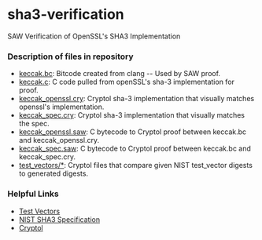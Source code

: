 # sha3-verification
SAW Verification of OpenSSL's SHA3 Implementation

### Description of files in repository
* [keccak.bc](keccak.bc): Bitcode created from clang -- Used by SAW proof.
* [keccak.c](keccak.c): C code pulled from openSSL's sha-3 implementation for proof.
* [keccak_openssl.cry](keccak_openssl.cry): Cryptol sha-3 implementation that visually matches openssl's implementation.
* [keccak_spec.cry](keccak_spec.cry): Cryptol sha-3 implementation that visually matches the spec.
* [keccak_openssl.saw](keccak_openssl.saw): C bytecode to Cryptol proof between keccak.bc and keccak_openssl.cry. 
* [keccak_spec.saw](keccak_spec.saw): C bytecode to Cryptol proof between keccak.bc and keccak_spec.cry.
* [test_vectors/*](test_vectors): Cryptol files that compare given NIST test_vector digests to generated digests.

### Helpful Links
* [Test Vectors](https://csrc.nist.gov/projects/cryptographic-algorithm-validation-program/secure-hashing)
* [NIST SHA3 Specification](https://nvlpubs.nist.gov/nistpubs/FIPS/NIST.FIPS.202.pdf)
* [Cryptol](https://cryptol.net/files/ProgrammingCryptol.pdf)